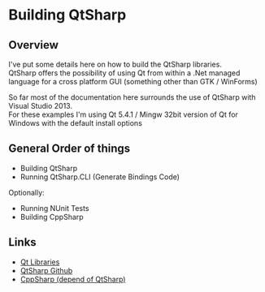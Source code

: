 # Building QtSharp

## Overview

I've put some details here on how to build the QtSharp libraries.<br />
QtSharp offers the possibility of using Qt from within a .Net managed language for a cross platform GUI
(something other than GTK / WinForms)

So far most of the documentation here surrounds the use of QtSharp with Visual Studio 2013.<br />
For these examples I'm using Qt 5.4.1 / Mingw 32bit version of Qt for Windows with the default install options

## General Order of things

* Building QtSharp
* Running QtSharp.CLI (Generate Bindings Code)

Optionally:

* Running NUnit Tests
* Building CppSharp

## Links

* [Qt Libraries](https://qt-project.org/)
* [QtSharp Github](https://github.com/ddobrev/QtSharp)
* [CppSharp (depend of QtSharp)](https://github.com/mono/CppSharp)
